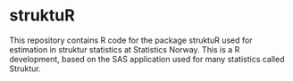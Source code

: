 # struktuR
This repository contains R code for the package struktuR used for estimation in struktur statistics at Statistics Norway. This is a R development, based on the SAS application used for many statistics called Struktur.
